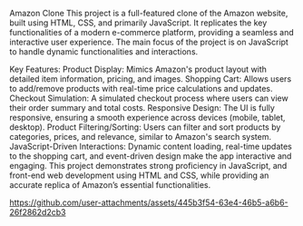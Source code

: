 Amazon Clone
This project is a full-featured clone of the Amazon website, built using HTML, CSS, and primarily JavaScript. It replicates the key functionalities of a modern e-commerce platform, providing a seamless and interactive user experience. The main focus of the project is on JavaScript to handle dynamic functionalities and interactions.

Key Features:
Product Display: Mimics Amazon's product layout with detailed item information, pricing, and images.
Shopping Cart: Allows users to add/remove products with real-time price calculations and updates.
Checkout Simulation: A simulated checkout process where users can view their order summary and total costs.
Responsive Design: The UI is fully responsive, ensuring a smooth experience across devices (mobile, tablet, desktop).
Product Filtering/Sorting: Users can filter and sort products by categories, prices, and relevance, similar to Amazon's search system.
JavaScript-Driven Interactions: Dynamic content loading, real-time updates to the shopping cart, and event-driven design make the app interactive and engaging.
This project demonstrates strong proficiency in JavaScript, and front-end web development using HTML and CSS, while providing an accurate replica of Amazon’s essential functionalities.

https://github.com/user-attachments/assets/445b3f54-63e4-46b5-a6b6-26f2862d2cb3
